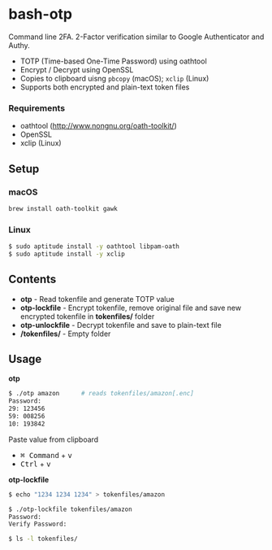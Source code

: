 # bash-otp

Command line 2FA. 2-Factor verification similar to Google Authenticator and Authy.

* TOTP (Time-based One-Time Password) using oathtool
* Encrypt / Decrypt using OpenSSL
* Copies to clipboard uisng `pbcopy` (macOS); `xclip` (Linux)
* Supports both encrypted and plain-text token files


### Requirements

* oathtool (http://www.nongnu.org/oath-toolkit/)
* OpenSSL
* xclip (Linux)


## Setup
### macOS

```bash
brew install oath-toolkit gawk
```

### Linux
```bash
$ sudo aptitude install -y oathtool libpam-oath
$ sudo aptitude install -y xclip
```


## Contents

* **otp** - Read tokenfile and generate TOTP value
* **otp-lockfile** - Encrypt tokenfile, remove original file and save new encrypted tokenfile in **tokenfiles/** folder
* **otp-unlockfile** - Decrypt tokenfile and save to plain-text file
* **/tokenfiles/** - Empty folder




## Usage

**otp**

```bash
$ ./otp amazon		# reads tokenfiles/amazon[.enc]
Password:
29: 123456
59: 008256
10: 193842 
```

Paste value from clipboard 

* <kbd>&#x2318; Command</kbd> + <kbd>v</kbd> 
* <kbd>Ctrl</kbd> + <kbd>v</kbd>

**otp-lockfile**

```bash
$ echo "1234 1234 1234" > tokenfiles/amazon

$ ./otp-lockfile tokenfiles/amazon
Password:
Verify Password: 

$ ls -l tokenfiles/

```




